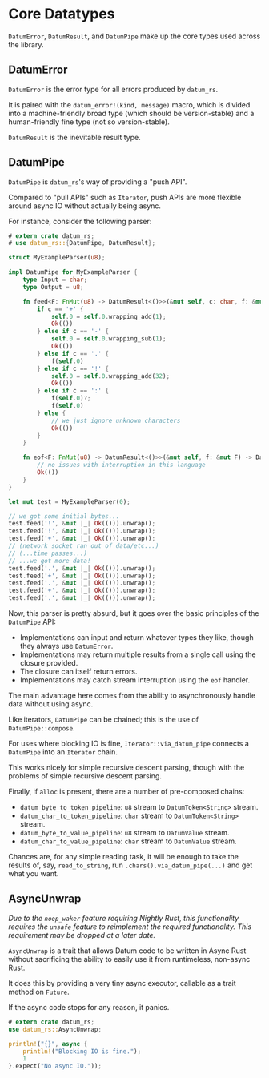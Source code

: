 # Core Datatypes

`DatumError`, `DatumResult`, and `DatumPipe` make up the core types used across the library.

## DatumError

`DatumError` is the error type for all errors produced by `datum_rs`.

It is paired with the `datum_error!(kind, message)` macro, which is divided into a machine-friendly broad type (which should be version-stable) and a human-friendly fine type (not so version-stable).

`DatumResult` is the inevitable result type.

## DatumPipe

`DatumPipe` is `datum_rs`'s way of providing a "push API".

Compared to "pull APIs" such as `Iterator`, push APIs are more flexible around async IO without actually being async.

For instance, consider the following parser:

```rust
# extern crate datum_rs;
# use datum_rs::{DatumPipe, DatumResult};

struct MyExampleParser(u8);

impl DatumPipe for MyExampleParser {
	type Input = char;
	type Output = u8;

	fn feed<F: FnMut(u8) -> DatumResult<()>>(&mut self, c: char, f: &mut F) -> DatumResult<()> {
		if c == '+' {
			self.0 = self.0.wrapping_add(1);
			Ok(())
		} else if c == '-' {
			self.0 = self.0.wrapping_sub(1);
			Ok(())
		} else if c == '.' {
			f(self.0)
		} else if c == '!' {
			self.0 = self.0.wrapping_add(32);
			Ok(())
		} else if c == ':' {
			f(self.0)?;
			f(self.0)
		} else {
			// we just ignore unknown characters
			Ok(())
		}
	}

	fn eof<F: FnMut(u8) -> DatumResult<()>>(&mut self, f: &mut F) -> DatumResult<()> {
		// no issues with interruption in this language
		Ok(())
	}
}

let mut test = MyExampleParser(0);

// we got some initial bytes...
test.feed('!', &mut |_| Ok(())).unwrap();
test.feed('!', &mut |_| Ok(())).unwrap();
test.feed('+', &mut |_| Ok(())).unwrap();
// (network socket ran out of data/etc...)
// (...time passes...)
// ...we got more data!
test.feed('.', &mut |_| Ok(())).unwrap();
test.feed('+', &mut |_| Ok(())).unwrap();
test.feed('.', &mut |_| Ok(())).unwrap();
test.feed('+', &mut |_| Ok(())).unwrap();
test.feed('.', &mut |_| Ok(())).unwrap();
```

Now, this parser is pretty absurd, but it goes over the basic principles of the `DatumPipe` API:

* Implementations can input and return whatever types they like, though they always use `DatumError`.
* Implementations may return multiple results from a single call using the closure provided.
* The closure can itself return errors.
* Implementations may catch stream interruption using the `eof` handler.

The main advantage here comes from the ability to asynchronously handle data without using async.

Like iterators, `DatumPipe` can be chained; this is the use of `DatumPipe::compose`.

For uses where blocking IO is fine, `Iterator::via_datum_pipe` connects a `DatumPipe` into an `Iterator` chain.

This works nicely for simple recursive descent parsing, though with the problems of simple recursive descent parsing.

Finally, if `alloc` is present, there are a number of pre-composed chains:

* `datum_byte_to_token_pipeline`: `u8` stream to `DatumToken<String>` stream.
* `datum_char_to_token_pipeline`: `char` stream to `DatumToken<String>` stream.
* `datum_byte_to_value_pipeline`: `u8` stream to `DatumValue` stream.
* `datum_char_to_value_pipeline`: `char` stream to `DatumValue` stream.

Chances are, for any simple reading task, it will be enough to take the results of, say, `read_to_string`, run `.chars().via_datum_pipe(...)` and get what you want.

## AsyncUnwrap

_Due to the `noop_waker` feature requiring Nightly Rust, this functionality requires the `unsafe` feature to reimplement the required functionality. This requirement may be dropped at a later date._

`AsyncUnwrap` is a trait that allows Datum code to be written in Async Rust without sacrificing the ability to easily use it from runtimeless, non-async Rust.

It does this by providing a very tiny async executor, callable as a trait method on `Future`.

If the async code stops for any reason, it panics.

```rust
# extern crate datum_rs;
use datum_rs::AsyncUnwrap;

println!("{}", async {
	println!("Blocking IO is fine.");
	1
}.expect("No async IO."));
```

